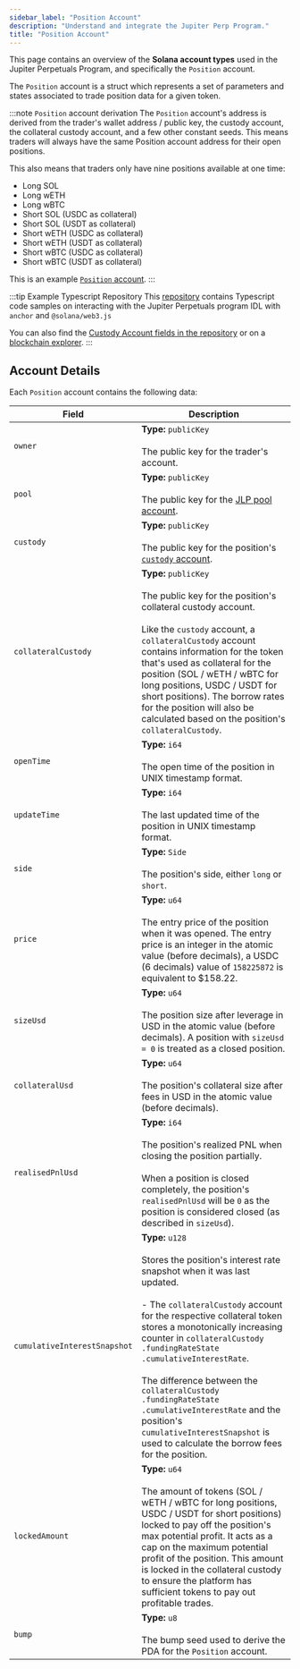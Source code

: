 ```yaml
---
sidebar_label: "Position Account"
description: "Understand and integrate the Jupiter Perp Program."
title: "Position Account"
---
```


<head>
    <title>Position Account</title>
    <meta name="twitter:card" content="summary" />
</head>

This page contains an overview of the **Solana account types** used in the Jupiter Perpetuals Program, and specifically the `Position` account.

The `Position` account is a struct which represents a set of parameters and states associated to trade position data for a given token.

:::note `Position` account derivation
The `Position` account's address is derived from the trader's wallet address / public key, the custody account, the collateral custody account, and a few other constant seeds. This means traders will always have the same Position account address for their open positions.

This also means that traders only have nine positions available at one time:

- Long SOL
- Long wETH
- Long wBTC
- Short SOL (USDC as collateral)
- Short SOL (USDT as collateral)
- Short wETH (USDC as collateral)
- Short wETH (USDT as collateral)
- Short wBTC (USDC as collateral)
- Short wBTC (USDT as collateral)

This is an example [`Position` account](https://solscan.io/account/FBLzd5VM67MEKkoWerXu7Nu1ksbLXQvJDx63y5aeLEvt).
:::

:::tip Example Typescript Repository
This [repository](https://github.com/julianfssen/jupiter-perps-anchor-idl-parsing) contains Typescript code samples on interacting with the Jupiter Perpetuals program IDL with `anchor` and `@solana/web3.js`

You can also find the [Custody Account fields in the repository](https://github.com/julianfssen/jupiter-perps-anchor-idl-parsing/blob/1a0b5dc71081958895691047a9aa8ba51d2a8765/src/idl/jupiter-perpetuals-idl.ts#L2699) or on a [blockchain explorer](https://solscan.io/account/PERPHjGBqRHArX4DySjwM6UJHiR3sWAatqfdBS2qQJu#anchorProgramIdl).
:::

## Account Details

Each `Position` account contains the following data:

| Field | Description |
| --- | --- |
| `owner`                       | **Type:** `publicKey`<br /><br />The public key for the trader's account. |
| `pool`                        | **Type:** `publicKey`<br /><br />The public key for the [JLP pool account](./pool-account). |
| `custody`                     | **Type:** `publicKey`<br /><br />The public key for the position's [`custody` account](./custody-account). |
| `collateralCustody`           | **Type:** `publicKey`<br /><br />The public key for the position's collateral custody account.<br /><br />Like the `custody` account, a `collateralCustody` account contains information for the token that's used as collateral for the position (SOL / wETH / wBTC for long positions, USDC / USDT for short positions). The borrow rates for the position will also be calculated based on the position's `collateralCustody`. |
| `openTime`                    | **Type:** `i64`<br /><br />The open time of the position in UNIX timestamp format. |
| `updateTime`                  | **Type:** `i64`<br /><br />The last updated time of the position in UNIX timestamp format. |
| `side`                        | **Type:** `Side`<br /><br />The position's side, either `long` or `short`. |
| `price`                       | **Type:** `u64`<br /><br />The entry price of the position when it was opened. The entry price is an integer in the atomic value (before decimals), a USDC (6 decimals) value of `158225872` is equivalent to $158.22. |
| `sizeUsd`                     | **Type:** `u64`<br /><br />The position size after leverage in USD in the atomic value (before decimals). A position with `sizeUsd = 0` is treated as a closed position. |
| `collateralUsd`               | **Type:** `u64`<br /><br />The position's collateral size after fees in USD in the atomic value (before decimals). |
| `realisedPnlUsd`              | **Type:** `i64`<br /><br />The position's realized PNL when closing the position partially.<br /><br />When a position is closed completely, the position's `realisedPnlUsd` will be `0` as the position is considered closed (as described in `sizeUsd`). |
| `cumulativeInterestSnapshot`  | **Type:** `u128`<br /><br />Stores the position's interest rate snapshot when it was last updated.<br /><br />- The `collateralCustody` account for the respective collateral token stores a monotonically increasing counter in `collateralCustody .fundingRateState .cumulativeInterestRate`.<br /><br />The difference between the `collateralCustody .fundingRateState .cumulativeInterestRate` and the position's `cumulativeInterestSnapshot` is used to calculate the borrow fees for the position. |
| `lockedAmount`                | **Type:** `u64`<br /><br />The amount of tokens (SOL / wETH / wBTC for long positions, USDC / USDT for short positions) locked to pay off the position's max potential profit. It acts as a cap on the maximum potential profit of the position. This amount is locked in the collateral custody to ensure the platform has sufficient tokens to pay out profitable trades. |
| `bump`                        | **Type:** `u8`<br /><br />The bump seed used to derive the PDA for the `Position` account. |
